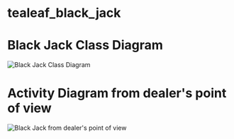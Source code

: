 tealeaf_black_jack
==================

# Black Jack Class Diagram

![Black Jack Class Diagram](https://raw.github.com/jepetko/tealeaf_black_jack/master/black_jack_class_diagram.png)

# Activity Diagram from dealer's point of view

![Black Jack from dealer's point of view](https://raw.github.com/jepetko/tealeaf_black_jack/master/black_jack_dealer.png)

